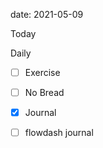 date: 2021-05-09


Today


Daily
- [ ] Exercise
- [ ] No Bread
- [x] Journal
- [ ] flowdash journal

